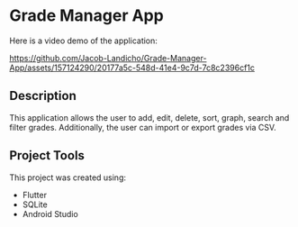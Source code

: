 # Grade Manager App

Here is a video demo of the application:



https://github.com/Jacob-Landicho/Grade-Manager-App/assets/157124290/20177a5c-548d-41e4-9c7d-7c8c2396cf1c



## Description

This application allows the user to add, edit, delete, sort, graph, search and filter grades. Additionally, the user can import or export grades via CSV.


## Project Tools
This project was created using:

- Flutter
- SQLite
- Android Studio
